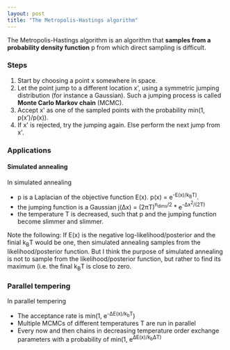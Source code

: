 ```yaml
---
layout: post
title: "The Metropolis-Hastings algorithm"
---
```


The Metropolis-Hastings algorithm is an algorithm that **samples from a probability density function** p from which direct sampling is difficult.

### [](#header-2)Steps

1.  Start by choosing a point x somewhere in space.
2.  Let the point jump to a different location x', using a symmetric jumping distribution (for instance a Gaussian). Such a jumping process is called **Monte Carlo Markov chain** (MCMC). 
3.  Accept x' as one of the sampled points with the probability min(1, p(x’)/p(x)).
4.  If x' is rejected, try the jumping again. Else perform the next jump from x'.

### [](#header-2)Applications

#### [](#header-3)Simulated annealing

In simulated annealing
*   p is a Laplacian of the objective function E(x).
      p(x) = e<sup>-E(x)/k<sub>B</sub>T)</sup>.
*   the jumping function is a Gaussian j(Δx) = (2&pi;T)<sup>n<sub>dims</sub>/2</sup> * e<sup>-Δx<sup>2</sup>/(2T)</sup>
*   the temperature T is decreased, such that p and the jumping function become slimmer and slimmer.

Note the following: If E(x) is the negative log-likelihood/posterior and the finial k<sub>B</sub>T would be one, then simulated annealing samples from the likelihood/posterior function. But I think the purpose of simulated annealing is not to sample from the likelihood/posterior function, but rather to find its maximum (i.e. the final k<sub>B</sub>T is close to zero.

### [](#header-3)Parallel tempering
In parallel tempering
*   The acceptance rate is min(1, e<sup>-ΔE(x)/k<sub>b</sub>T</sup>)
*   Multiple MCMCs of different temperatures T are run in parallel
*   Every now and then chains in decreasing temperature order exchange parameters with a probability of min(1, e<sup>ΔE(x)/k<sub>b</sub>ΔT)</sup>
